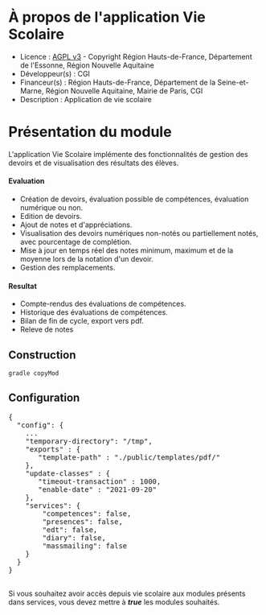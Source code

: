 # À propos de l'application Vie Scolaire  
* Licence : [AGPL v3](http://www.gnu.org/licenses/agpl.txt) - Copyright Région Hauts-de-France, Département de l'Essonne, Région Nouvelle Aquitaine
* Développeur(s) : CGI
* Financeur(s) : Région Hauts-de-France, Département de la Seine-et-Marne, Région Nouvelle Aquitaine, Mairie de Paris, CGI
* Description : Application de vie scolaire

# Présentation du module

L'application Vie Scolaire implémente des fonctionnalités de gestion des devoirs et de visualisation des résultats des élèves.

#### Evaluation

* Création de devoirs, évaluation possible de compétences, évaluation numérique ou non.
* Edition de devoirs.
* Ajout de notes et d'appréciations.
* Visualisation des devoirs numériques non-notés ou partiellement notés, avec pourcentage de complétion.
* Mise à jour en temps réel des notes minimum, maximum et de la moyenne lors de la notation d'un devoir.
* Gestion des remplacements.

#### Resultat

* Compte-rendus des évaluations de compétences.
* Historique des évaluations de compétences.
* Bilan de fin de cycle, export vers pdf.
* Releve de notes

## Construction
```
gradle copyMod
```

## Configuration

<pre>
{
  "config": {
    ...
    "temporary-directory": "/tmp",
    "exports" : {
       "template-path" : "./public/templates/pdf/"
    },
    "update-classes" : {
       "timeout-transaction" : 1000,
       "enable-date" : "2021-09-20"
    },
    "services": {
        "competences": false,
        "presences": false,
        "edt": false,
        "diary": false,
        "massmailing": false
    }
  }
}

</pre>

Si vous souhaitez avoir accès depuis vie scolaire aux modules présents dans services, vous devez mettre à ***true*** les modules souhaités.